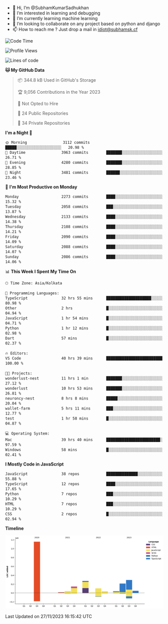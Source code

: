 - 👋 Hi, I’m @SubhamKumarSadhukhan
- 👀 I’m interested in learning and debugging
- 🌱 I’m currently learning machine learning
- 💞️ I’m looking to collaborate on any project based on python and django
- 📫 How to reach me ?
      Just drop a mail in idiot@subhamsk.cf

<!---
SubhamKumarSadhukhan/SubhamKumarSadhukhan is a ✨ special ✨ repository because its `README.md` (this file) appears on your GitHub profile.
You can click the Preview link to take a look at your changes.
--->


<!--START_SECTION:waka-->
![Code Time](http://img.shields.io/badge/Code%20Time-1%2C738%20hrs%2039%20mins-blue)

![Profile Views](http://img.shields.io/badge/Profile%20Views-0-blue)

![Lines of code](https://img.shields.io/badge/From%20Hello%20World%20I%27ve%20Written-2.4%20million%20lines%20of%20code-blue)

**🐱 My GitHub Data** 

> 📦 344.8 kB Used in GitHub's Storage 
 > 
> 🏆 9,056 Contributions in the Year 2023
 > 
> 🚫 Not Opted to Hire
 > 
> 📜 24 Public Repositories 
 > 
> 🔑 34 Private Repositories 
 > 
**I'm a Night 🦉** 

```text
🌞 Morning                3112 commits        █████░░░░░░░░░░░░░░░░░░░░   20.98 % 
🌆 Daytime                3963 commits        ███████░░░░░░░░░░░░░░░░░░   26.71 % 
🌃 Evening                4280 commits        ███████░░░░░░░░░░░░░░░░░░   28.85 % 
🌙 Night                  3481 commits        ██████░░░░░░░░░░░░░░░░░░░   23.46 % 
```
📅 **I'm Most Productive on Monday** 

```text
Monday                   2273 commits        ████░░░░░░░░░░░░░░░░░░░░░   15.32 % 
Tuesday                  2058 commits        ███░░░░░░░░░░░░░░░░░░░░░░   13.87 % 
Wednesday                2133 commits        ████░░░░░░░░░░░░░░░░░░░░░   14.38 % 
Thursday                 2108 commits        ████░░░░░░░░░░░░░░░░░░░░░   14.21 % 
Friday                   2090 commits        ████░░░░░░░░░░░░░░░░░░░░░   14.09 % 
Saturday                 2088 commits        ████░░░░░░░░░░░░░░░░░░░░░   14.07 % 
Sunday                   2086 commits        ████░░░░░░░░░░░░░░░░░░░░░   14.06 % 
```


📊 **This Week I Spent My Time On** 

```text
🕑︎ Time Zone: Asia/Kolkata

💬 Programming Languages: 
TypeScript               32 hrs 55 mins      ████████████████████░░░░░   80.98 % 
Other                    2 hrs               █░░░░░░░░░░░░░░░░░░░░░░░░   04.94 % 
JavaScript               1 hr 54 mins        █░░░░░░░░░░░░░░░░░░░░░░░░   04.71 % 
Python                   1 hr 12 mins        █░░░░░░░░░░░░░░░░░░░░░░░░   02.98 % 
Dart                     57 mins             █░░░░░░░░░░░░░░░░░░░░░░░░   02.37 % 

🔥 Editors: 
VS Code                  40 hrs 39 mins      █████████████████████████   100.00 % 

🐱‍💻 Projects: 
wonderlust-nest          11 hrs 1 min        ███████░░░░░░░░░░░░░░░░░░   27.12 % 
wonderlust               10 hrs 53 mins      ███████░░░░░░░░░░░░░░░░░░   26.81 % 
neuroncy-nest            8 hrs 8 mins        █████░░░░░░░░░░░░░░░░░░░░   20.04 % 
wallet-farm              5 hrs 11 mins       ███░░░░░░░░░░░░░░░░░░░░░░   12.77 % 
test                     1 hr 58 mins        █░░░░░░░░░░░░░░░░░░░░░░░░   04.87 % 

💻 Operating System: 
Mac                      39 hrs 40 mins      ████████████████████████░   97.59 % 
Windows                  58 mins             █░░░░░░░░░░░░░░░░░░░░░░░░   02.41 % 
```

**I Mostly Code in JavaScript** 

```text
JavaScript               38 repos            ██████████████░░░░░░░░░░░   55.88 % 
TypeScript               12 repos            ████░░░░░░░░░░░░░░░░░░░░░   17.65 % 
Python                   7 repos             ███░░░░░░░░░░░░░░░░░░░░░░   10.29 % 
HTML                     7 repos             ███░░░░░░░░░░░░░░░░░░░░░░   10.29 % 
CSS                      2 repos             █░░░░░░░░░░░░░░░░░░░░░░░░   02.94 % 
```



**Timeline**

![Lines of Code chart](https://raw.githubusercontent.com/SubhamKumarSadhukhan/SubhamKumarSadhukhan/main/assets/bar_graph.png)


 Last Updated on 27/11/2023 16:15:42 UTC
<!--END_SECTION:waka-->
